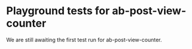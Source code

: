 # Playground tests for ab-post-view-counter
We are still awaiting the first test run for ab-post-view-counter.
